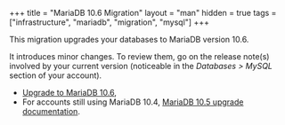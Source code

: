 +++
title = "MariaDB 10.6 Migration"
layout = "man"
hidden = true
tags = ["infrastructure", "mariadb", "migration", "mysql"]
+++

This migration upgrades your databases to MariaDB version 10.6.

It introduces minor changes. To review them, go on the release note(s) involved by your current version (noticeable in the *Databases > MySQL* section of your account).

- [Upgrade to MariaDB 10.6](https://mariadb.com/kb/en/upgrading-from-mariadb-105-to-mariadb-106/),
- For accounts still using MariaDB 10.4, [MariaDB 10.5 upgrade documentation](https://mariadb.com/kb/en/upgrading-from-mariadb-104-to-mariadb-105/).
